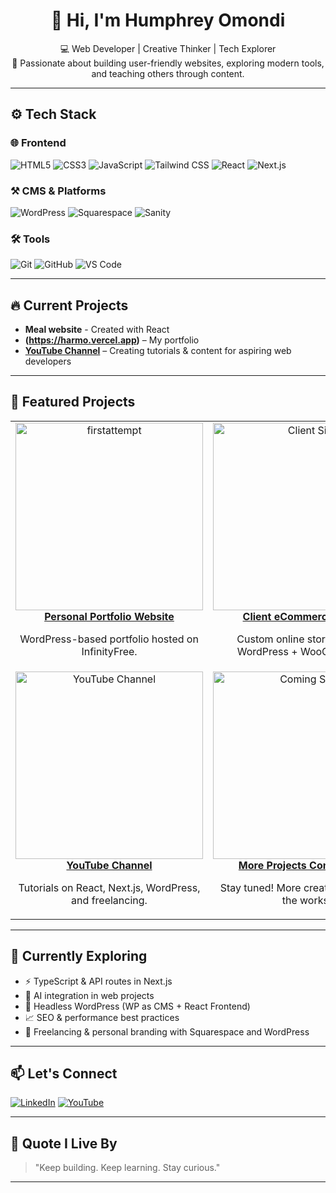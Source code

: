 <h1 align="center">👋 Hi, I'm Humphrey Omondi</h1>

<p align="center">
  💻 Web Developer | Creative Thinker | Tech Explorer<br>
  🚀 Passionate about building user-friendly websites, exploring modern tools, and teaching others through content.
</p>

---

## ⚙️ Tech Stack

### 🌐 Frontend
![HTML5](https://img.shields.io/badge/HTML5-E34F26?style=flat-square&logo=html5&logoColor=white)
![CSS3](https://img.shields.io/badge/CSS3-1572B6?style=flat-square&logo=css3&logoColor=white)
![JavaScript](https://img.shields.io/badge/JavaScript-F7DF1E?style=flat-square&logo=javascript&logoColor=black)
![Tailwind CSS](https://img.shields.io/badge/Tailwind_CSS-38B2AC?style=flat-square&logo=tailwind-css&logoColor=white)
![React](https://img.shields.io/badge/React-20232A?style=flat-square&logo=react&logoColor=61DAFB)
![Next.js](https://img.shields.io/badge/Next.js-000000?style=flat-square&logo=nextdotjs&logoColor=white)

### ⚒️ CMS & Platforms
![WordPress](https://img.shields.io/badge/WordPress-21759B?style=flat-square&logo=wordpress&logoColor=white)
![Squarespace](https://img.shields.io/badge/Squarespace-000000?style=flat-square&logo=squarespace&logoColor=white)
![Sanity](https://img.shields.io/badge/Sanity-EF3A60?style=flat-square&logo=sanity&logoColor=white)


### 🛠️ Tools
![Git](https://img.shields.io/badge/Git-F05032?style=flat-square&logo=git&logoColor=white)
![GitHub](https://img.shields.io/badge/GitHub-181717?style=flat-square&logo=github&logoColor=white)
![VS Code](https://img.shields.io/badge/VS_Code-007ACC?style=flat-square&logo=visual-studio-code&logoColor=white)

---

## 🔥 Current Projects

- **Meal website** - Created with React 
- **(https://harmo.vercel.app)** – My portfolio  
- **[YouTube Channel](https://www.youtube.com/@Harmodev)** – Creating tutorials & content for aspiring web developers

---

## 🎨 Featured Projects

<table>
  <tr>
    <td align="center">
      <a href="https://harmo.vercel.app" target="_blank">
        <img src="https://via.placeholder.com/300x180.png?text=firstattempt.fwh.is" alt="firstattempt" width="300" />
        <br />
        <strong>Personal Portfolio Website</strong>
      </a>
      <p>WordPress-based portfolio hosted on InfinityFree.</p>
    </td>
    <td align="center">
      <a href="#" target="_blank">
        <img src="https://via.placeholder.com/300x180.png?text=Ecommerce+Client+Site" alt="Client Site" width="300" />
        <br />
        <strong>Client eCommerce Project</strong>
      </a>
      <p>Custom online store built with WordPress + WooCommerce.</p>
    </td>
  </tr>
  <tr>
    <td align="center">
      <a href="https://www.youtube.com/@Harmodev" target="_blank">
        <img src="https://via.placeholder.com/300x180.png?text=Harmodev+Channel" alt="YouTube Channel" width="300" />
        <br />
        <strong>YouTube Channel</strong>
      </a>
      <p>Tutorials on React, Next.js, WordPress, and freelancing.</p>
    </td>
    <td align="center">
      <a href="#" target="_blank">
        <img src="https://via.placeholder.com/300x180.png?text=Coming+Soon" alt="Coming Soon" width="300" />
        <br />
        <strong>More Projects Coming Soon</strong>
      </a>
      <p>Stay tuned! More creative projects in the works.</p>
    </td>
  </tr>
</table>

---

## 🌱 Currently Exploring

- ⚡ TypeScript & API routes in Next.js  
- 🧠 AI integration in web projects  
- 🧩 Headless WordPress (WP as CMS + React Frontend)  
- 📈 SEO & performance best practices  
- 🎯 Freelancing & personal branding with Squarespace and WordPress

---

## 📫 Let's Connect

[![LinkedIn](https://img.shields.io/badge/LinkedIn-0A66C2?style=for-the-badge&logo=linkedin&logoColor=white)](https://www.linkedin.com/in/humphrey-odhiambo/)
[![YouTube](https://img.shields.io/badge/YouTube-EA4335?style=for-the-badge&logo=youtube&logoColor=white)](https://www.youtube.com/@Harmodev)

---

## 💬 Quote I Live By

> "Keep building. Keep learning. Stay curious."  

---


